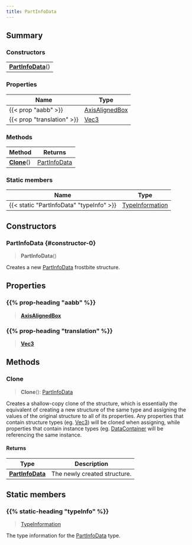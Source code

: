 ```yaml
---
title: PartInfoData
---
```



## Summary
### Constructors
| |
| ----------- |
| **[PartInfoData](#constructor-0)**() |

### Properties
| Name | Type |
| ---- | ---- |
| {{< prop "aabb" >}} | [AxisAlignedBox](/vext/ref/shared/class/axisalignedbox) |
| {{< prop "translation" >}} | [Vec3](/vext/ref/shared/class/vec3) |

### Methods
| Method | Returns |
| ------ | ---- |
| **[Clone](#clone)**() | [PartInfoData](/vext/ref/fb/partinfodata) |

### Static members
| Name | Type |
| ---- | ---- |
| {{< static "PartInfoData" "typeInfo" >}} | [TypeInformation](/vext/ref/shared/class/typeinformation) |

## Constructors
### PartInfoData {#constructor-0}
> **PartInfoData**()

Creates a new [PartInfoData](/vext/ref/fb/partinfodata) frostbite structure.

## Properties
### {{% prop-heading "aabb" %}}
> **[AxisAlignedBox](/vext/ref/shared/class/axisalignedbox)**

### {{% prop-heading "translation" %}}
> **[Vec3](/vext/ref/shared/class/vec3)**

## Methods
### Clone
> **Clone**(): [PartInfoData](/vext/ref/fb/partinfodata)

Creates a shallow-copy clone of the structure, which is essentially the equivalent of creating a new structure of the same type and assigning the values of the original structure to all of its properties. Any properties that contain structure types (eg. [Vec3](/vext/ref/shared/class/vec3)) will be cloned when assigning, while properties that contain instance types (eg. [DataContainer](/vext/ref/shared/class/datacontainer) will be referencing the same instance.

#### Returns
| Type | Description |
| ---- | ----------- |
| **[PartInfoData](/vext/ref/fb/partinfodata)** | The newly created structure. |

## Static members
### {{% static-heading "typeInfo" %}}
> [TypeInformation](/vext/ref/shared/class/typeinformation)

The type information for the [PartInfoData](/vext/ref/fb/partinfodata) type.

